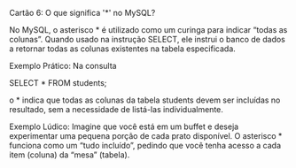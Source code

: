 Cartão 6: O que significa '*' no MySQL?

No MySQL, o asterisco * é utilizado como um curinga para indicar “todas as colunas”. Quando usado na instrução SELECT, ele instrui o banco de dados a retornar todas as colunas existentes na tabela especificada.

Exemplo Prático:
Na consulta

SELECT * FROM students;

o * indica que todas as colunas da tabela students devem ser incluídas no resultado, sem a necessidade de listá-las individualmente.

Exemplo Lúdico:
Imagine que você está em um buffet e deseja experimentar uma pequena porção de cada prato disponível. O asterisco * funciona como um “tudo incluído”, pedindo que você tenha acesso a cada item (coluna) da “mesa” (tabela).

